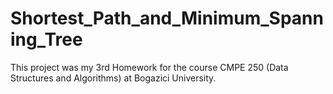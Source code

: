 # Shortest_Path_and_Minimum_Spanning_Tree
This project was my 3rd Homework for the course CMPE 250 (Data Structures and Algorithms) at Bogazici University.
